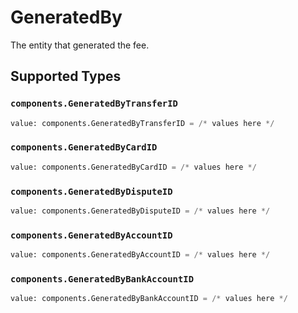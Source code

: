 # GeneratedBy

The entity that generated the fee.


## Supported Types

### `components.GeneratedByTransferID`

```python
value: components.GeneratedByTransferID = /* values here */
```

### `components.GeneratedByCardID`

```python
value: components.GeneratedByCardID = /* values here */
```

### `components.GeneratedByDisputeID`

```python
value: components.GeneratedByDisputeID = /* values here */
```

### `components.GeneratedByAccountID`

```python
value: components.GeneratedByAccountID = /* values here */
```

### `components.GeneratedByBankAccountID`

```python
value: components.GeneratedByBankAccountID = /* values here */
```

